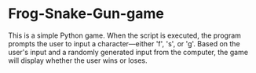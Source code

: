 # Frog-Snake-Gun-game

This is a simple Python game. When the script is executed, the program prompts the user to input a character—either 'f', 's', or 'g'. Based on the user's input and a randomly generated input from the computer, the game will display whether the user wins or loses.
